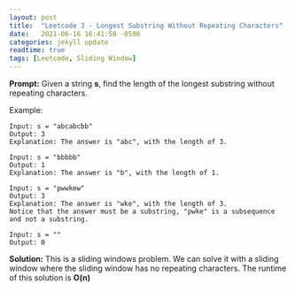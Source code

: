 ```yaml
---
layout: post
title:  "Leetcode 3 - Longest Substring Without Repeating Characters"
date:   2021-06-16 16:41:58 -0500
categories: jekyll update
readtime: true
tags: [Leetcode, Sliding Window]
---
```

**Prompt:** Given a string **s**, find the length of the longest substring without repeating characters.

Example:

~~~
Input: s = "abcabcbb"
Output: 3
Explanation: The answer is "abc", with the length of 3.
~~~
~~~
Input: s = "bbbbb"
Output: 1
Explanation: The answer is "b", with the length of 1.
~~~
~~~
Input: s = "pwwkew"
Output: 3
Explanation: The answer is "wke", with the length of 3.
Notice that the answer must be a substring, "pwke" is a subsequence and not a substring.
~~~
~~~
Input: s = ""
Output: 0
~~~

**Solution:** This is a sliding windows problem. We can solve it with a sliding window where the sliding window has no repeating characters. The runtime of this solution is **O(n)**